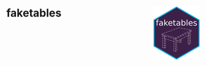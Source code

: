 # faketables <img src="man/figures/logo.png" align="right" height="139" alt="" />

<!-- badges: start -->
<!-- badges: end -->
